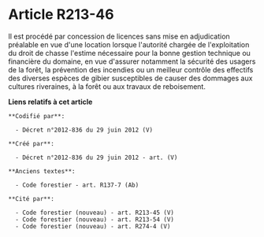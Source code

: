 # Article R213-46

Il est procédé par concession de licences sans mise en adjudication préalable en vue d'une location lorsque l'autorité
chargée de l'exploitation du droit de chasse l'estime nécessaire pour la bonne gestion technique ou financière du domaine, en
vue d'assurer notamment la sécurité des usagers de la forêt, la prévention des incendies ou un meilleur contrôle des
effectifs des diverses espèces de gibier susceptibles de causer des dommages aux cultures riveraines, à la forêt ou aux
travaux de reboisement.

**Liens relatifs à cet article**

	**Codifié par**:

	  - Décret n°2012-836 du 29 juin 2012 (V)

	**Créé par**:

	  - Décret n°2012-836 du 29 juin 2012 - art. (V)

	**Anciens textes**:

	  - Code forestier - art. R137-7 (Ab)

	**Cité par**:

	  - Code forestier (nouveau) - art. R213-45 (V)
	  - Code forestier (nouveau) - art. R213-54 (V)
	  - Code forestier (nouveau) - art. R274-4 (V)
